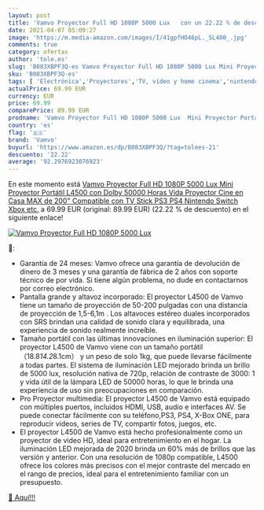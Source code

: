 ```yaml
---
layout: post
title: 'Vamvo Proyector Full HD 1080P 5000 Lux   con un 22.22 % de descuento'
date: 2021-04-07 05:09:27
image: 'https://m.media-amazon.com/images/I/41gpfHO46pL._SL400_.jpg'
comments: true
category: ofertas
author: 'tole.es'
slug: 'B083XBPF3Q-es Vamvo Proyector Full HD 1080P 5000 Lux Mini Proyector...'
sku: 'B083XBPF3Q-es'
tags: [ 'Electrónica','Proyectores','TV, vídeo y home cinema','nintendo','ps4','vamvo','xbox', ]
actualPrice: 69.99 EUR
currency: EUR
price: 69.99
comparePrice: 89.99 EUR
prodname: 'Vamvo Proyector Full HD 1080P 5000 Lux  Mini Proyector Portátil L4500 con Dolby  50000 Horas Vida  Proyector Cine en Casa MAX de 200" Compatible con TV Stick  PS3  PS4  Nintendo Switch  Xbox etc.'
country: 'es'
flag: '🇪🇸'
brand: 'Vamvo'
buyurl: 'https://www.amazon.es/dp/B083XBPF3Q/?tag=tolees-21'
descuento: '22.22'
average: '92.2976923076923'
---
```


En este momento está [Vamvo Proyector Full HD 1080P 5000 Lux  Mini Proyector Portátil L4500 con Dolby  50000 Horas Vida  Proyector Cine en Casa MAX de 200" Compatible con TV Stick  PS3  PS4  Nintendo Switch  Xbox etc.](https://www.amazon.es/dp/B083XBPF3Q/?tag=tolees-21) a 69.99 EUR (original: 89.99 EUR) (22.22 %  de descuento) en el siguiente enlace!

[![Vamvo Proyector Full HD 1080P 5000 Lux  ](https://m.media-amazon.com/images/I/41gpfHO46pL._SL400_.jpg)](https://www.amazon.es/dp/B083XBPF3Q/?tag=tolees-21)

🔎:

- Garantía de 24 meses: Vamvo ofrece una garantía de devolución de dinero de 3 meses y una garantía de fábrica de 2 años con soporte técnico de por vida. Si tiene algún problema, no dude en contactarnos por correo electrónico.
- Pantalla grande y altavoz incorporado: El proyector L4500 de Vamvo tiene un tamaño de proyección de 50-200 pulgadas con una distancia de proyección de 1,5-6,1m . Los altavoces estéreo duales incorporados con SRS brindan una calidad de sonido clara y equilibrada, una experiencia de sonido realmente increíble.
- Tamaño portátil con las últimas innovaciones en iluminación superior: El proyector L4500 de Vamvo viene con un tamaño portátil （18.8*14.2*8.1cm） y un peso de solo 1kg, que puede llevarse fácilmente a todas partes. El sistema de iluminación LED mejorado brinda un brillo de 5000 lux, resolución nativa de 720p, relación de contraste de 3000: 1 y vida útil de la lámpara LED de 50000 horas, lo que le brinda una experiencia de uso sin preocupaciones en comparación.
- Pro Proyector multimedia: El proyector L4500 de Vamvo está equipado con múltiples puertos, incluidos HDMI, USB, audio e interfaces AV. Se puede conectar fácilmente con su teléfono,PS3, PS4, X-Box ONE, para reproducir videos, series de TV, compartir fotos, juegos, etc.
- El proyector L4500 de Vamvo está hecho profesionalmente como un proyector de video HD, ideal para entretenimiento en el hogar. La iluminación LED mejorada de 2020 brinda un 60% más de brillos que las versión y anterior. Con una resolución de 1080p compatible, L4500 ofrece los colores más precisos con el mejor contraste del mercado en el rango de precios, ideal para el entretenimiento familiar con un presupuesto.

[🛒 Aquí!!!](https://www.amazon.es/dp/B083XBPF3Q/?tag=tolees-21)
